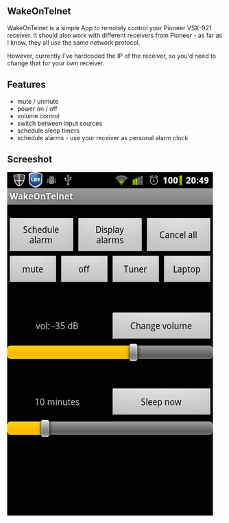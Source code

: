WakeOnTelnet
-------------------------

WakeOnTelnet is a simple App to remotely control your Pioneer VSX-921 receiver. 
It should also work with different receivers from Pioneer - as far as I know, 
they all use the same network protocol.

However, currently I've hardcoded the IP of the receiver, so you'd need to change
that for your own receiver.

Features
-------------------------

  * mute / unmute
  * power on / off
  * volume control
  * switch between input sources
  * schedule sleep timers 
  * schedule alarms - use your receiver as personal alarm clock

Screeshot
-------------------------
![screenshot](https://github.com/Mononofu/WakeOnTelnet/raw/master/WakeOnTelnet.png)